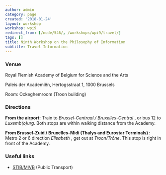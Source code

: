 ```yaml
---
author: admin
category: page
created: '2018-01-24'
layout: workshop
workshop: wpi9
redirect_from: [/node/546/, /workshops/wpi9/travel/]
tags: []
title: Ninth Workshop on the Philosophy of Information
subtitle: Travel Information
---
```


### Venue

Royal Flemish Academy of Belgium for Science and the Arts

Paleis der Academiën, Hertogsstraat 1, 1000 Brussels

Room: Ockeghemroom (Troon building)

### Directions

 **From the airport:**  Train to _Brussel-Centraal / Bruxelles-Central_ , or
bus 12 to _Luxemb(o)urg_. Both stops are within walking distance from the
Academy.

 **From Brussel-Zuid / Bruxelles-Midi (Thalys and Eurostar Terminals) :**
Metro 2 or 6 direction _Elisabeth_ , get out at _Troon/Trône_. This stop is
right in front of the Academy.

### Useful links

  *  [STIB/MIVB](http://www.stib-mivb.be/index.htm?l=en) (Public Transport)

